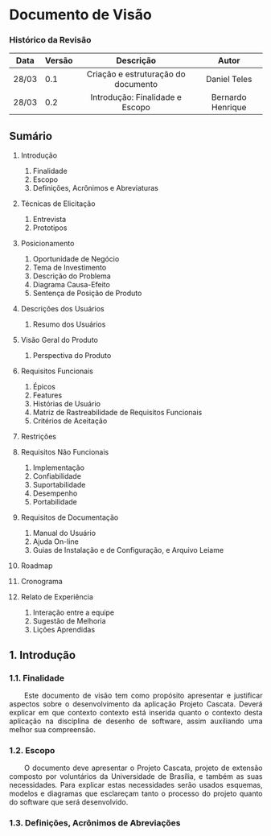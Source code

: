 <style>
    p { text-align: justify; text-indent: 30px; }
    li > p {text-align: justify; text-indent: 0px;}
</style>

# Documento de Visão

<!-- #### Versão <0.1>

##### Grupo 05

|                               |            |
| :---------------------------: | ---------- |
|  Bernardo Henrique Rosa Lima  | 14/0131973 |
|    Bruna Pinos de Oliveira    | 15/0119984 |
|     Clarissa Lima Borges      | 15/0007973 |
|  Daniel Lucas Assunção Teles  | 12/0114411 |
| Felipe de Oliveira Hargreaves | 15/0009313 |
|      Halê Valente Silva       | 13/0010014 |
|    Letícia de Souza Santos    | 15/0015160 |
|     Mariana Nunes Pícolo      | 15/0017502 | -->

### Histórico da Revisão

| Data  | Versão |              Descrição              |    Autor     |
| :---: | ------ | :---------------------------------: | :----------: |
| 28/03 | 0.1    | Criação e estruturação do documento | Daniel Teles |
| 28/03 | 0.2    | Introdução: Finalidade e Escopo | Bernardo Henrique |

## Sumário

1. Introdução
    1. Finalidade
    2.  Escopo
    3.  Definições, Acrônimos e Abreviaturas

2.  Técnicas de Elicitação
    1.  Entrevista
    2.  Prototipos

3.  Posicionamento
    1.  Oportunidade de Negócio
    2.  Tema de Investimento
    3.  Descrição do Problema
    4.  Diagrama Causa-Efeito
    5.  Sentença de Posição de Produto

4.  Descrições dos Usuários
    1.  Resumo dos Usuários

5.  Visão Geral do Produto
    1.  Perspectiva do Produto

6.  Requisitos Funcionais
    1.  Épicos
    2.  Features
    3.  Histórias de Usuário
    4.  Matriz de Rastreabilidade de Requisitos Funcionais
    5.  Critérios de Aceitação

7.  Restrições
8.  Requisitos Não Funcionais
    1.  Implementação
    2.  Confiabilidade
    3.  Suportabilidade
    4.  Desempenho
    5.  Portabilidade

9.  Requisitos de Documentação
    1.  Manual do Usuário
    2.  Ajuda On-line
    3.  Guias de Instalação e de Configuração, e Arquivo Leiame

10. Roadmap
11. Cronograma
12. Relato de Experiência
    1.  Interação entre a equipe
    2.  Sugestão de Melhoria
    3.  Lições Aprendidas


## **1. Introdução**

### **1.1. Finalidade**
Este documento de visão tem como propósito apresentar e justificar aspectos sobre o desenvolvimento da aplicação Projeto Cascata. Deverá explicar em que contexto contexto está inserida quanto o contexto desta aplicação na disciplina de desenho de software, assim auxiliando uma melhor sua compreensão.

### **1.2. Escopo**
O documento deve apresentar o Projeto Cascata, projeto de extensão composto por voluntários da Universidade de Brasília, e também as suas necessidades. Para explicar estas necessidades serão usados esquemas, modelos e diagramas que esclareçam tanto o processo do projeto quanto do software que será desenvolvido.

### **1.3. Definições, Acrônimos de Abreviações**


